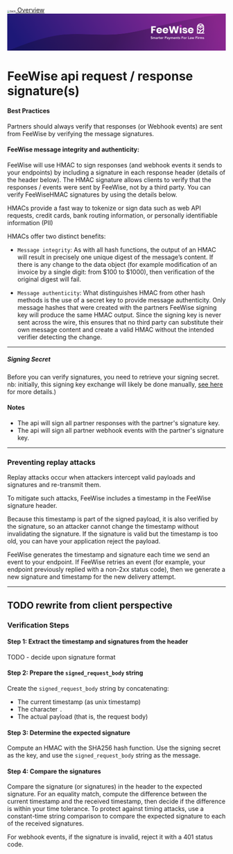 <img src="../images/back.svg" alt="back" style="zoom:40%;" />[ Overview](./README.md)
![plot](./images/linkedin.png)

# FeeWise api request / response signature(s)

#### Best Practices
Partners should always verify that responses (or Webhook events) are sent from FeeWise by verifying the message signatures.

#### FeeWise message integrity and authenticity:
FeeWise will use HMAC to sign responses (and webhook events it sends to your endpoints) by including a signature in each response header (details of the header below).
The HMAC signature allows clients to verify that the responses / events were sent by FeeWise, not by a third party.
You can verify FeeWiseHMAC signatures by using the details below.

HMACs provide a fast way to tokenize or sign data such as web API requests, credit cards, bank routing information, or personally identifiable information (PII)

HMACs offer two distinct benefits:

* `Message integrity`: As with all hash functions, the output of an HMAC will result in precisely one unique digest of the message’s content.
  If there is any change to the data object (for example modification of an invoice by a single digit: from $100 to $1000), then verification of the original digest will fail.


* `Message authenticity`: What distinguishes HMAC from other hash methods is the use of a secret key to provide message authenticity.
  Only message hashes that were created with the partners FeeWise signing key will produce the same HMAC output.
  Since the signing key is never sent across the wire, this ensures that no third party can substitute their own message content and create a valid HMAC without the intended verifier detecting the change.

---

##### Signing Secret
Before you can verify signatures, you need to retrieve your signing secret. nb: initially, this signing key exchange will likely be done manually, [see here](./AUTHENTICATION.md) for more details.) 

#### Notes
* The api will sign all partner responses with the partner's signature key.
* The api will sign all partner webhook events with the partner's signature key.

---

### Preventing replay attacks
Replay attacks occur when attackers intercept valid payloads and signatures and re-transmit them.

To mitigate such attacks, FeeWise includes a timestamp in the FeeWise signature header.

Because this timestamp is part of the signed payload, it is also verified by the signature, so an attacker cannot change the timestamp without invalidating the signature. If the signature is valid but the timestamp is too old, you can have your application reject the payload.

FeeWise generates the timestamp and signature each time we send an event to your endpoint. If FeeWise retries an event (for example, your endpoint previously replied with a non-2xx status code), then we generate a new signature and timestamp for the new delivery attempt.

---

## TODO rewrite from client perspective

### Verification Steps
#### Step 1: Extract the timestamp and signatures from the header
TODO - decide upon signature format

#### Step 2: Prepare the `signed_request_body` string
Create the `signed_request_body` string by concatenating:

* The current timestamp (as unix timestamp)
* The character `.`
* The actual payload (that is, the request body)

#### Step 3: Determine the expected signature
Compute an HMAC with the SHA256 hash function.
Use the signing secret as the key, and use the `signed_request_body` string as the message.

#### Step 4: Compare the signatures
Compare the signature (or signatures) in the header to the expected signature. For an equality match, compute the difference between the current timestamp and the received timestamp, then decide if the difference is within your time tolerance.
To protect against timing attacks, use a constant-time string comparison to compare the expected signature to each of the received signatures.

For webhook events, if the signature is invalid, reject it with a 401 status code.
